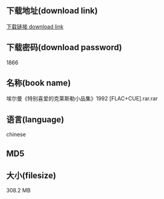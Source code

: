 ## 下载地址(download link)
[下载链接 download link](https://voluble-croquembouche-d321dc.netlify.app/?s=%E5%9F%83%E5%B0%94%E6%9B%BC%E3%80%8A%E7%89%B9%E5%88%AB%E5%96%9C%E7%88%B1%E7%9A%84%E5%85%8B%E8%8E%B1%E6%96%AF%E5%8B%92%E5%B0%8F%E5%93%81%E9%9B%86%E3%80%8B1992+%5BFLAC%2BCUE%5D.rar)

## 下载密码(download password)
1866

## 名称(book name)
埃尔曼《特别喜爱的克莱斯勒小品集》1992 [FLAC+CUE].rar.rar

## 语言(language)
chinese

## MD5


## 大小(filesize)
308.2 MB
